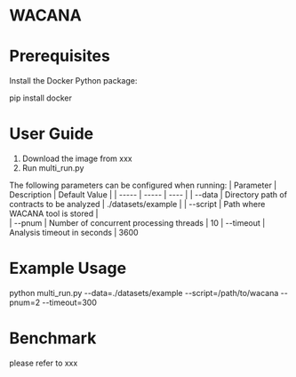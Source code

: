# WACANA

# Prerequisites

Install the Docker Python package:

pip install docker

# User Guide

1. Download the image from xxx
2. Run multi_run.py

The following parameters can be configured when running:
| Parameter | Description | Default Value |
| ----- | ----- | ---- |
| --data | Directory path of contracts to be analyzed | ./datasets/example |
| --script | Path where WACANA tool is stored |  
| --pnum | Number of concurrent processing threads | 10
| --timeout | Analysis timeout in seconds | 3600


# Example Usage

python multi_run.py --data=./datasets/example --script=/path/to/wacana --pnum=2 --timeout=300


# Benchmark

please refer to xxx
